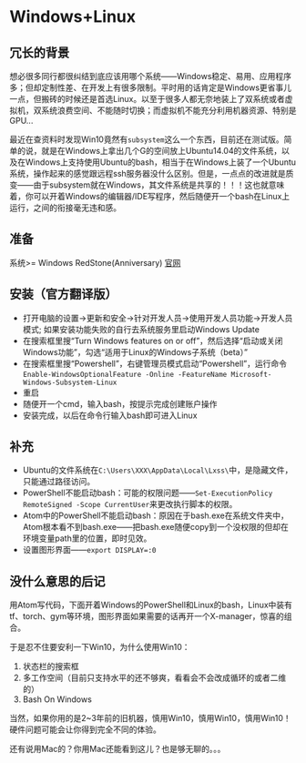 # Windows+Linux
## 冗长的背景
想必很多同行都很纠结到底应该用哪个系统——Windows稳定、易用、应用程序多；但却定制性差、在开发上有很多限制。平时用的话肯定是Windows更省事儿一点，但搬砖的时候还是首选Linux。以至于很多人都无奈地装上了双系统或者虚拟机，双系统浪费空间、不能随时切换；而虚拟机不能充分利用机器资源、特别是GPU...   

最近在查资料时发现Win10竟然有`subsystem`这么一个东西，目前还在测试版。简单的说，就是在Windows上拿出几个G的空间放上Ubuntu14.04的文件系统，以及在Windows上支持使用Ubuntu的bash，相当于在Windows上装了一个Ubuntu系统，操作起来的感觉跟远程ssh服务器没什么区别。但是，一点点的改进就是质变——由于subsystem就在Windows，其文件系统是共享的！！！这也就意味着，你可以开着Windows的编辑器/IDE写程序，然后随便开一个bash在Linux上运行，之间的衔接毫无违和感。

## 准备
系统>= Windows RedStone(Anniversary)
[官网](https://msdn.microsoft.com/en-us/commandline/wsl/install_guide)

## 安装（官方翻译版）
* 打开电脑的设置->更新和安全->针对开发人员->使用开发人员功能->开发人员模式; 如果安装功能失败的自行去系统服务里启动Windows Update
* 在搜索框里搜“Turn Windows features on or off”，然后选择“启动或关闭Windows功能”，勾选“适用于Linux的Windows子系统（beta）”
* 在搜索框里搜“Powershell”，右键管理员模式启动“Powershell”，运行命令`Enable-WindowsOptionalFeature -Online -FeatureName Microsoft-Windows-Subsystem-Linux`
* 重启
* 随便开一个cmd，输入bash，按提示完成创建账户操作
* 安装完成，以后在命令行输入bash即可进入Linux

## 补充
* Ubuntu的文件系统在`C:\Users\XXX\AppData\Local\Lxss\`中，是隐藏文件，只能通过路径访问。
* PowerShell不能启动bash：可能的权限问题——`Set-ExecutionPolicy RemoteSigned -Scope CurrentUser`来更改执行脚本的权限。
* Atom中的PowerShell不能启动bash：原因在于bash.exe在系统文件夹中，Atom根本看不到bash.exe——把bash.exe随便copy到一个没权限的但却在环境变量path里的位置，即时见效。
* 设置图形界面——`export DISPLAY=:0`


## 没什么意思的后记
用Atom写代码，下面开着Windows的PowerShell和Linux的bash，Linux中装有tf、torch、gym等环境，图形界面如果需要的话再开一个X-manager，惊喜的组合。

于是忍不住要安利一下Win10，为什么使用Win10：
1. 状态栏的搜索框
2. 多工作空间（目前只支持水平的还不够爽，看看会不会改成循环的或者二维的）
3. Bash On Windows

当然，如果你用的是2~3年前的旧机器，慎用Win10，慎用Win10，慎用Win10！硬件问题可能会让你得到完全不同的体验。

还有说用Mac的？你用Mac还能看到这儿？也是够无聊的。。。